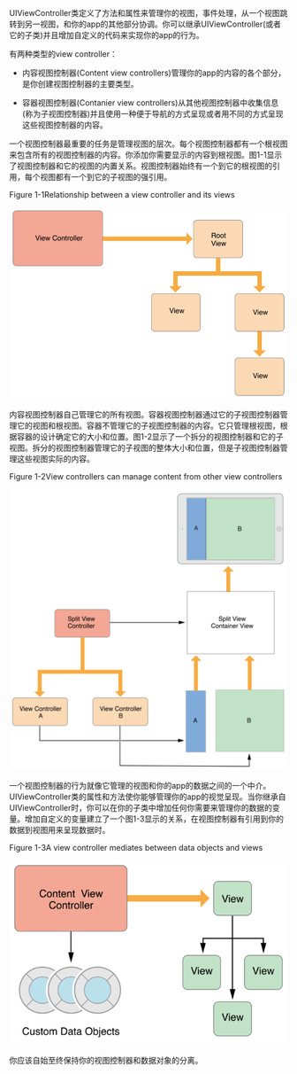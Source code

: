 UIViewController类定义了方法和属性来管理你的视图，事件处理，从一个视图跳转到另一视图，和你的app的其他部分协调。你可以继承UIViewController(或者它的子类)并且增加自定义的代码来实现你的app的行为。

有两种类型的view controller：

-   内容视图控制器(Content view controllers)管理你的app的内容的各个部分，是你创建视图控制器的主要类型。

-   容器视图控制器(Contanier view controllers)从其他视图控制器中收集信息(称为子视图控制器)并且使用一种便于导航的方式呈现或者用不同的方式呈现这些视图控制器的内容。

一个视图控制器最重要的任务是管理视图的层次。每个视图控制器都有一个根视图来包含所有的视图控制器的内容。你添加你需要显示的内容到根视图。图1-1显示了视图控制器和它的视图的内置关系。视图控制器始终有一个到它的根视图的引用，每个视图都有一个到它的子视图的强引用。

Figure 1-1Relationship between a view controller and its views

![image: ../Art/VCPG\_ControllerHierarchy\_fig\_1-1\_2x.png](UIViewController的使用_files/b4a69d8f-85c0-463e-8e2f-f08b874422bf.png)

内容视图控制器自己管理它的所有视图。容器视图控制器通过它的子视图控制器管理它的视图和根视图。容器不管理它的子视图控制器的内容。它只管理根视图，根据容器的设计确定它的大小和位置。图1-2显示了一个拆分的视图控制器和它的子视图。拆分的视图控制器管理它的子视图的整体大小和位置，但是子视图控制器管理这些视图实际的内容。

Figure 1-2View controllers can manage content from other view controllers

![image: ../Art/VCPG\_ContainerViewController\_fig\_1-2\_2x.png](UIViewController的使用_files/f30f366e-b995-44bc-9881-d07f004be577.png)

一个视图控制器的行为就像它管理的视图和你的app的数据之间的一个中介。UIViewController类的属性和方法使你能够管理你的app的视觉呈现。当你继承自UIViewController时，你可以在你的子类中增加任何你需要来管理你的数据的变量。增加自定义的变量建立了一个图1-3显示的关系，在视图控制器有引用到你的数据到视图用来呈现数据时。

Figure 1-3A view controller mediates between data objects and views

![image: ../Art/VCPG\_CustomSubclasses\_fig\_1-3\_2x.png](UIViewController的使用_files/990e71e4-9c2f-4f3b-8cc0-c899cabf1ef7.png)

你应该自始至终保持你的视图控制器和数据对象的分离。


